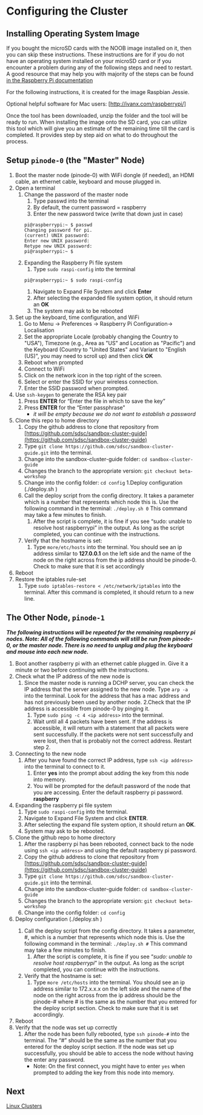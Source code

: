 # Configuring the Cluster

## Installing Operating System Image

If you bought the microSD cards with the NOOB image installed on it, then you can skip these instructions. These instructions are for if you do not have an operating system installed on your microSD card or if you encounter a problem during any of the following steps and need to restart. A good resource that may help you with majority of the steps can be found [in the Raspberry Pi documentation](https://www.raspberrypi.org/documentation/installation/installing-images/README.md)

For the following instructions, it is created for the image Raspbian Jessie.

Optional helpful software for Mac users: [http://ivanx.com/raspberrypi/]

Once the tool has been downloaded, unzip the folder and the tool will be ready to run. When installing the image onto the SD card, you can utilize this tool which will give you an estimate of the remaining time till the card is completed. It provides step by step aid on what to do throughout the process.

## Setup `pinode-0` (the "Master" Node)

1. Boot the master node (pinode-0) with WiFi dongle (if needed), an HDMI cable, an ethernet cable, keyboard and mouse plugged in. 
1. Open a terminal
   1. Change the password of the master node
       1. Type passwd into the terminal
       1. By default, the current password = raspberry 
       1. Enter the new password twice (write that down just in case)
       ```
       pi@raspberrypi:~ $ passwd
       Changing password for pi.
       (current) UNIX password:
       Enter new UNIX password:
       Retype new UNIX password:
       pi@raspberrypi:~ $
       ```
   1. Expanding the Raspberry Pi file system
      1. Type `sudo raspi-config` into the terminal
       ```
       pi@raspberrypi:~ $ sudo raspi-config
       ```
      1. Navigate to Expand File System and click **Enter**
      1. After selecting the expanded file system option, it should return an **OK**
      1. The system may ask to be rebooted
1. Set up the keyboard, time configuration, and WiFi
   1. Go to Menu -> Preferences -> Raspberry Pi Configuration-> Localisation
   1. Set the appropriate Locale (probably changing the Country to "USA"), Timezone (e.g., Area as "US" and Location as "Pacific") and the Keyboard (Country to "United States" and Variant to "English (US)", you may need to scroll up) and then click **OK**
   1. Reboot when prompted
   1. Connect to WiFi
   1. Click on the network icon in the top right of the screen.
   1. Select or enter the SSID for your wireless connection.
   1. Enter the SSID password when prompted.
1. Use `ssh-keygen` to generate the RSA key pair
      1. Press **ENTER** for “Enter the file in which to save the key”
      2. Press **ENTER** for the “Enter passphrase"
          *  _it will be empty because we do not want to establish a password_ 
1. Clone this repo to home directory
   1. Copy the github address to clone that repository from [https://github.com/sdsc/sandbox-cluster-guide](https://github.com/sdsc/sandbox-cluster-guide)
   2. Type `git clone https://github.com/sdsc/sandbox-cluster-guide.git`  into the terminal.
   3. Change into the sandbox-cluster-guide folder:  `cd sandbox-cluster-guide`
   4. Changes the branch to the appropriate version: `git checkout beta-workshop`
   5. Change into the config folder: `cd config`
1.Deploy configuration (./deploy.sh <node number>)
   1. Call the deploy script from the config directory. It takes a parameter which is a number that represents which node this is. Use the following command in the terminal:  `./deploy.sh 0` This command may take a few minutes to finish.
      1. After the script is complete, it is fine if you see “sudo: unable to resolve host raspberrypi” in the output. As long as the script completed, you can continue with the instructions.
   2. Verify that the hostname is set:
      1. Type `more/etc/hosts` into the terminal.  You should see an ip address similar to **127.0.0.1** on the left side and the name of the node on the right across from the ip address should be pinode-0. Check to make sure that it is set accordingly
1. Reboot
1. Restore the iptables rule-set
   1. Type `sudo iptables-restore < /etc/network/iptables` into the terminal. After this command is completed, it should return to a new line.

## The Other Node, `pinode-1`

**_The following instructions will be repeated for the remaining raspberry pi nodes. Note: All of the following commands will still be run from pinode-0, or the master node. There is no need to unplug and plug the keyboard and mouse into each new node._**


1. Boot another raspberry pi with an ethernet cable plugged in. Give it a minute or two before continuing with the instructions.
2. Check what the IP address of the new node is
   1. Since the master node is running a DCHP server, you can check the IP address that the server assigned to the new node. Type `arp -a` into the terminal. Look for the address that has a mac address and has not previously been used by another node.
   2.Check that the IP address is accessible from pinode-0 by pinging it.
      1. Type `sudo ping -c 4 <ip address>` into the terminal.
      2. Wait until all 4 packets have been sent. If the address is accessible, it will return with a statement that all packets were sent successfully. If the packets were not sent successfully and were lost, then that is probably not the correct address. Restart step 2.
3. Connecting to the new node
   1. After you have found the correct IP address, type `ssh <ip address>` into the terminal to connect to it.
      1. Enter **yes** into the prompt about adding the key from this node into memory.
      2. You will be prompted for the default password of the node that you are accessing. Enter the default raspberry pi password. **raspberry**
4. Expanding the raspberry pi file system
   1. Type `sudo raspi-config` into the terminal.
   2. Navigate to Expand File System and click **ENTER**.
   3. After selecting the expand file system option, it should return an **OK**.
   4. System may ask to be rebooted.
5. Clone the github repo to home directory
   1. After the raspberry pi has been rebooted, connect back to the node using `ssh <ip address>` and using the default raspberry pi password.
   2. Copy the github address to clone that repository from [https://github.com/sdsc/sandbox-cluster-guide](https://github.com/sdsc/sandbox-cluster-guide)
   3. Type `git clone https://github.com/sdsc/sandbox-cluster-guide.git` into the terminal.
   4. Change into the sandbox-cluster-guide folder: `cd sandbox-cluster-guide`
   5. Changes the branch to the appropriate version: `git checkout beta-workshop`
   6. Change into the config folder: `cd config`  
6. Deploy configuration (./deploy.sh <node number>)
   1. Call the deploy script from the config directory. It takes a parameter, #, which is a number that represents which node this is. Use the following command in the terminal:  `./deploy.sh #` This command may take a few minutes to finish.
      1. After the script is complete, it is fine if you see “_sudo: unable to resolve host raspberrypi_” in the output. As long as the script completed, you can continue with the instructions.
   2. Verify that the hostname is set:
      1. Type `more /etc/hosts` into the terminal.  You should see an ip address similar to 172.x.x.x on the left side and the name of the node on the right across from the ip address should be the pinode-# where # is the same as the number that you entered for the deploy script section. Check to make sure that it is set accordingly.
7. Reboot
8. Verify that the node was set up correctly
   1. After the node has been fully rebooted, type `ssh pinode-#` into the terminal. The “#” should be the same as the number that you entered for the deploy script section. If the node was set up successfully, you should be able to access the node without having the enter any password. 
      * Note: On the first connect, you might have to enter `yes` when prompted to adding the key from this node into memory.

## Next

[Linux Clusters](clusters.md)

